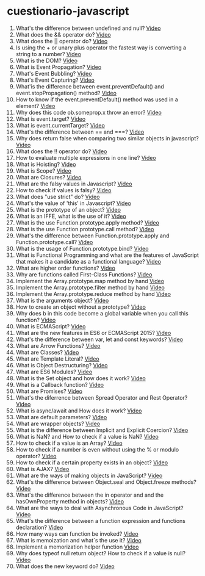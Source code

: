 # cuestionario-javascript

1. What's the difference between undefined and null? [Video](https://www.youtube.com/watch?v=xYea52oGVmM)
2. What does the && operator do? [Video](https://www.youtube.com/watch?v=uAdVUFUISMU)
3. What does the || operator do? [Video](https://www.youtube.com/watch?v=B40i5OlMX30)
4. Is using the + or unary plus operator the fastest way is converting a string to a number? [Video](https://youtu.be/s2Vsf55pKVk)
5. What is the DOM? [Video](https://youtu.be/B6y7QfsVGSQ)
6. What is Event Propagation? [Video](https://youtu.be/v-C5WJn2jhA)  
7. What's Event Bubbling? [Video](https://youtu.be/cwvoi9HfCyI)  
8. What's Event Capturing? [Video](https://youtu.be/ok6mXbov19E)  
9. What'is the difference between event.preventDefault() and event.stopPropagation() method? [Video](https://youtu.be/4iQK6ZCNKJA)  
10. How to know if the event.preventDefault() method was used in a element? [Video](https://youtu.be/8WmNtPn4JNg)  
11. Why does this code ob.someprop.x throw an error? [Video](https://youtu.be/l0ffRu_0VNQ)
12. What is event.target? [Video](https://youtu.be/BMXygfm6hfg)
13. What is event.currentTarget? [Video](https://youtu.be/i2nzEwnQtDw) 
14. What's the difference between == and ===? [Video](https://youtu.be/UGVgL25YoIk)
15. Why does return false when comparing two similar objects in javascript? [Video](https://youtu.be/TaaFbz8IjCU)
16. What does the !! operator do? [Video](https://youtu.be/gYU-Gw7-Pr8)
17. How to evaluate multiple expressions in one line? [Video](https://youtu.be/r8U0Dx_ZZwI)
18. What is Hoisting? [Video](https://youtu.be/8Hkmf4O6w1A)
19. What is Scope? [Video](https://youtu.be/TdHkkMe78OE)
20. What are Closures? [Video](https://youtu.be/2FLtkSLLBSs)
21. What are the falsy values in Javascript? [Video](https://youtu.be/-2LgEtJmnBY)
22. How to check if values is falsy? [Video](https://youtu.be/uNhe2SQ1tgg)
23. What does "use strict" do? [Video](https://youtu.be/k6SsmlTooL4)
24. What's the value of 'this' in Javascript? [Video](https://youtu.be/yS7hrIKcu5Y)
25. What is the prototype of an object? [Video](https://youtu.be/kFiWBzt9uS4)
26. What is an IFFE, what is the use of it? [Video](https://youtu.be/adf0AHDyFmQ)
27. What is the use Function.prototype.apply method? [Video](https://youtu.be/Dfdva9xy8Ow)
28. What is the use Function.prototype.call method? [Video](-)
29. What's the difference between Function.prototype.apply and Function.prototype.call? [Video](-)
30. What is the usage of Function.prototype.bind? [Video](-)
31. What is Functional Programming and what are the features of JavaScript that makes it a candidate as a functional language? [Video](-)
32. What are higher order functions? [Video](-)
33. Why are functions called First-Class Functions? [Video](-)
34. Implement the Array.prototype.map method by hand [Video](-)
35. Implement the Array.prototype.filter method by hand [Video](-)
36. Implement the Array.prototype.reduce method by hand [Video](-)
37. What is the arguments object? [Video](-)
38. How to create an object without a prototype? [Video](-)
39. Why does b in this code become a global variable when you call this function? [Video](-)
40. What is ECMAScript? [Video](-)
41. What are the new features in ES6 or ECMAScript 2015? [Video](-)
42. What's the difference between var, let and const keywords? [Video](-)
43. What are Arrow Functions? [Video](-)
44. What are Classes? [Video](-)
45. What are Template Literal? [Video](-)
46. What is Object Destructuring? [Video](-)
47. What are ES6 Modules? [Video](-)
48. What is the Set object and how does it work? [Video](-)
49. What is a Callback function? [Video](-)
50. What are Promises? [Video](-)
51. What's the diferrence between Spread Operator and Rest Operator? [Video](-)
52. What is async/await and How does it work? [Video](-)
53. What are default parameters? [Video](-)
54. What are wrapper objects? [Video](-)
55. What is the difference between Implicit and Explicit Coercion? [Video](-)
56. What is NaN? and How to check if a value is NaN? [Video](-)
57. How to check if a value is an Array? [Video](-)
58. How to check if a number is even without using the % or modulo operator? [Video](-)
59. How to check if a certain property exists in an object? [Video](-)
60. What is AJAX? [Video](-)
61. What are the ways of making objects in JavaScript? [Video](-)
62. What's the difference between Object.seal and Object.freeze methods? [Video](-)
63. What's the difference between the in operator and and the hasOwnProperty method in objects? [Video](-)
64. What are the ways to deal with Asynchronous Code in JavaScript? [Video](-)
65. What's the difference between a function expression and functions declaration? [Video](-)
66. How many ways can function be invoked? [Video](-)
67. What is memoization and what´s the use it? [Video](-)
68. Implement a memorization helper function [Video](-)
69. Why does typeof null return object? How to check if a value is null? [Video](-)
70. What does the new keyword do? [Video](-)
